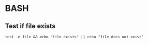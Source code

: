 # BASH

## Test if file exists

```
test -e file && echo "file exists" || echo "file does not exist"
```



